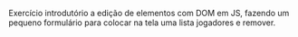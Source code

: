 Exercício introdutório a edição de elementos com DOM em JS, fazendo um pequeno formulário para colocar na tela uma lista jogadores e remover.

